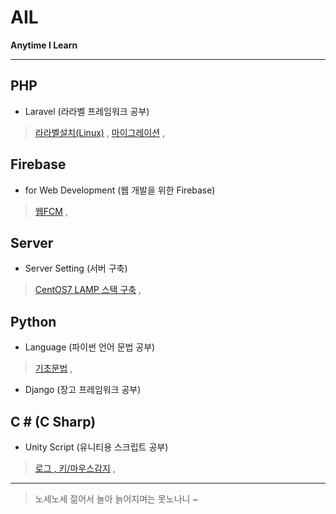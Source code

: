 # AIL

**Anytime I Learn**

---

## PHP

- Laravel (라라벨 프레임워크 공부)
> [라라벨설치(Linux)](./php_laravel_installation.md) ,
> [마이그레이션](./php_laravel_migrations.md) ,


## Firebase

- for Web Development (웹 개발을 위한 Firebase)
> [웹FCM](./firebase_web_fcm.md) ,


## Server

- Server Setting (서버 구축)
> [CentOS7 LAMP 스택 구축](./server_centos7_lamp.md) ,


## Python

- Language (파이썬 언어 문법 공부)
> [기초문법](./language_python.md) ,

- Django (장고 프레임워크 공부)


## C \# (C Sharp)

- Unity Script (유니티용 스크립트 공부)
> [로그 , 키/마우스감지](./csharp_unity.md) ,

---

> 노세노세 젊어서 놀아 늙어지며는 못노나니 ~
